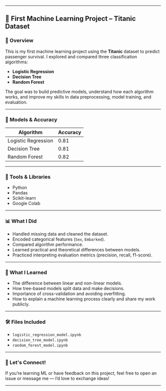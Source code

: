 
---

## 🎯 First Machine Learning Project – Titanic Dataset

### 👋 Overview

This is my first machine learning project using the **Titanic** dataset to predict passenger survival.
I explored and compared three classification algorithms:

* **Logistic Regression**
* **Decision Tree**
* **Random Forest**

The goal was to build predictive models, understand how each algorithm works, and improve my skills in data preprocessing, model training, and evaluation.

---

### 🧪 Models & Accuracy

| Algorithm           | Accuracy |
| ------------------- | -------- |
| Logistic Regression | 0.81     |
| Decision Tree       | 0.81     |
| Random Forest       | 0.82     |

---

### 🔧 Tools & Libraries

* Python
* Pandas
* Scikit-learn
* Google Colab

---

### 📊 What I Did

* Handled missing data and cleaned the dataset.
* Encoded categorical features (`Sex`, `Embarked`).
* Compared algorithm performance.
* Learned practical and theoretical differences between models.
* Practiced interpreting evaluation metrics (precision, recall, f1-score).

---

### 🌱 What I Learned

* The difference between linear and non-linear models.
* How tree-based models split data and make decisions.
* Importance of cross-validation and avoiding overfitting.
* How to explain a machine learning process clearly and share my work publicly.

---

### 🛠 Files Included

* `logistic_regression_model.ipynb`
* `decision_tree_model.ipynb`
* `random_forest_model.ipynb`

---

### 🤝 Let's Connect!

If you’re learning ML or have feedback on this project, feel free to open an issue or message me — I’d love to exchange ideas!

---


